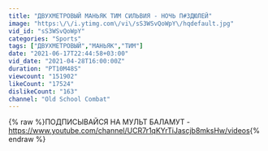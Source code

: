 ```yaml
---
title: "ДВУХМЕТРОВЫЙ МАНЬЯК ТИМ СИЛЬВИЯ - НОЧЬ П#ЗДЮЛЕЙ"
image: "https:\/\/i.ytimg.com\/vi\/sS3WSvQoWpY\/hqdefault.jpg"
vid_id: "sS3WSvQoWpY"
categories: "Sports"
tags: ["ДВУХМЕТРОВЫЙ","МАНЬЯК","ТИМ"]
date: "2021-06-17T22:44:58+03:00"
vid_date: "2021-04-28T16:00:00Z"
duration: "PT10M48S"
viewcount: "151902"
likeCount: "17524"
dislikeCount: "163"
channel: "Old School Combat"
---
```

{% raw %}ПОДПИСЫВАЙСЯ НА МУЛЬТ БАЛАМУТ - <a rel="nofollow" target="blank" href="https://www.youtube.com/channel/UCR7r1qKYrTiJascjb8mksHw/videos">https://www.youtube.com/channel/UCR7r1qKYrTiJascjb8mksHw/videos</a>{% endraw %}

